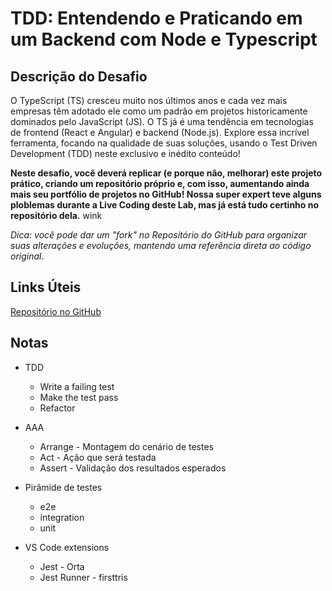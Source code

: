 # TDD: Entendendo e Praticando em um Backend com Node e Typescript

## Descrição do Desafio
O TypeScript (TS) cresceu muito nos últimos anos e cada vez mais empresas têm adotado ele como um padrão em projetos historicamente dominados pelo JavaScript (JS). O TS já é uma tendência em tecnologias de frontend (React e Angular) e backend (Node.js). Explore essa incrível ferramenta, focando na qualidade de suas soluções, usando o Test Driven Development (TDD) neste exclusivo e inédito conteúdo!

**Neste desafio, você deverá replicar (e porque não, melhorar) este projeto prático, criando um repositório próprio e, com isso, aumentando ainda mais seu portfólio de projetos no GitHub! Nossa super expert teve alguns ploblemas durante a Live Coding deste Lab, mas já está tudo certinho no repositório dela.** wink

*Dica: você pode dar um "fork" no Repositório do GitHub para organizar suas alterações e evoluções, mantendo uma referência direta ao código original*.

## Links Úteis
[Repositório no GitHub](https://github.com/nathyts/twidio/tree/savePost)


## Notas

- TDD
  - Write a failing test
  - Make the test pass
  - Refactor

- AAA
  - Arrange - Montagem do cenário de testes
  - Act - Ação que será testada
  - Assert - Validação dos resultados esperados

- Pirâmide de testes
  - e2e
  - integration
  - unit
  
- VS Code extensions
  - Jest - Orta
  - Jest Runner - firsttris